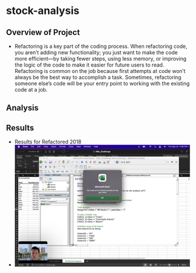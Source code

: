 # stock-analysis


## Overview of Project
* Refactoring is a key part of the coding process. When refactoring code, you aren’t adding new functionality; you just want to make the code more efficient—by taking fewer steps, using less memory, or improving the logic of the code to make it easier for future users to read. Refactoring is common on the job because first attempts at code won’t always be the best way to accomplish a task. Sometimes, refactoring someone else’s code will be your entry point to working with the existing code at a job.

## Analysis


## Results
* Results for Refactored 2018
* ![Refactored 2018 image](Refactored_2018.PNG)
